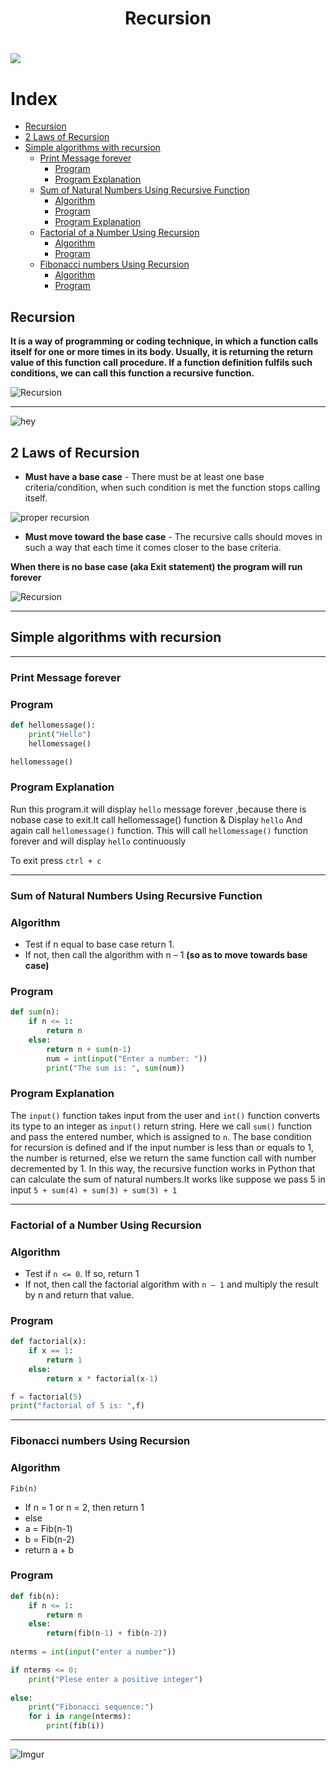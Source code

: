 # <h1 align="center"> Recursion </h1>

<h1><img src="https://i.imgur.com/hcK3TRt.gif"></h1>

# Index
* [Recursion](#recursion)
* [2 Laws of Recursion](#2-laws-of-recursion)
* [Simple algorithms with recursion](#simple-algorithms-with-recursion)
	* [Print Message forever](#print-message-forever)
		* [Program](#program)
		* [Program Explanation](#program-explanation)
	* [Sum of Natural Numbers Using Recursive Function](#sum-of-natural-numbers-using-recursive-function)
		* [Algorithm](#algorithm-2)
		* [Program](#program-2)
		* [Program Explanation](#program-explanation-2)
	* [Factorial of a Number Using Recursion](#factorial-of-a-number-using-recursion)
		* [Algorithm](#algorithm-3)
		* [Program](#program-3)
	* [Fibonacci numbers Using Recursion](#fibonacci-numbers-using-recursion)
		* [Algorithm](#algorithm-4)
		* [Program](#program-4)


## Recursion

**It is a way of programming or coding technique, in which a
function calls itself for one or more times in its body. Usually, it is
returning the return value of this function call procedure. If a
function definition fulfils such conditions, we can call this
function a recursive function.**

![Recursion](https://i.imgur.com/WmK3Hi2.gif)

---

![hey](https://external-preview.redd.it/b1iFlzzwl7RQMt_dyCoy3B-4pWtf14s1Uu7tsLjLBA8.png?auto=webp&s=ad40f7556dd1e8144859233fbcf73d408901db4e)

## 2 Laws of Recursion

* **Must have a base case** - There must be at least one base criteria/condition, when such condition is met the function stops calling itself.

![proper recursion](https://i.pinimg.com/originals/fc/09/2e/fc092ecfa54cecbef34cb4745b9f6b42.png)

* **Must move toward the base case** - The recursive calls should moves in such a way that each time it comes closer to the base criteria.

**When there is no base case (aka Exit statement) the program will run forever**

![Recursion](https://i.redd.it/0wap3cp4khm01.jpg)

---
## Simple algorithms with recursion 
---

### Print Message forever

### Program
```py
def hellomessage():
    print("Hello")
	hellomessage()

hellomessage()
```

### Program Explanation

Run this program.it will display ``hello`` message forever ,because there is nobase case to exit.It call hellomessage() function & Display ``hello`` And again call ``hellomessage()``
function. This will call ``hellomessage()`` function forever and will display `hello` continuously 

To exit press ``ctrl + c``

---

### Sum of Natural Numbers Using Recursive Function

### Algorithm

* Test if n equal to base case return 1.
* If not, then call the algorithm with n – 1 **(so as to move towards base case)**

### Program
```py
def sum(n):
    if n <= 1:
        return n
    else:
        return n + sum(n-1)
        num = int(input("Enter a number: "))
        print("The sum is: ", sum(num))
```

### Program Explanation

The `input()` function takes input from the user and `int()` function converts its type to an integer as `input()` return string. Here we call `sum()`
function and pass the entered number, which is assigned to `n`. The base condition for recursion is defined and if the input number is less than or equals
to 1, the number is returned, else we return the same function call with number decremented by 1. In this way, the recursive function works in Python 
that can calculate the sum of natural numbers.It works like suppose we pass 5 in input `5 + sum(4) + sum(3) + sum(3) + 1`

---

### Factorial of a Number Using Recursion

### Algorithm

* Test if `n <= 0`. If so, return 1
* If not, then call the factorial algorithm with `n – 1` and multiply the result by n and return that value.

### Program
```py
def factorial(x):
    if x == 1:
        return 1
    else:
        return x * factorial(x-1)

f = factorial(5)
print("factorial of 5 is: ",f)
```

---

### Fibonacci numbers Using Recursion

### Algorithm

``Fib(n)``
* If n = 1 or n = 2, then return 1
* else
* a = Fib(n-1)
* b = Fib(n-2)
* return a + b

### Program

```py
def fib(n):
    if n <= 1:
        return n
    else:
        return(fib(n-1) + fib(n-2))
	
nterms = int(input("enter a number"))

if nterms <= 0:
    print("Plese enter a positive integer")
    
else:
    print("Fibonacci sequence:")
    for i in range(nterms):
        print(fib(i))
```

---

![Imgur](https://imgur.com/aVND2wf.png)






